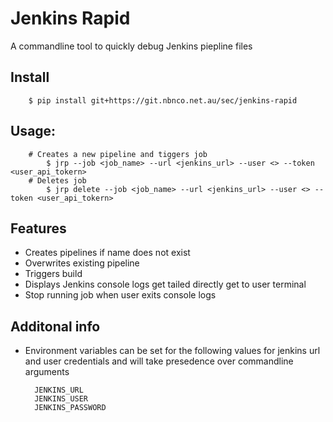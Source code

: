 
# Jenkins Rapid 

A commandline tool to quickly debug Jenkins piepline files



## Install 

        $ pip install git+https://git.nbnco.net.au/sec/jenkins-rapid

## Usage: 

        # Creates a new pipeline and tiggers job
            $ jrp --job <job_name> --url <jenkins_url> --user <> --token <user_api_tokern>
        # Deletes job
            $ jrp delete --job <job_name> --url <jenkins_url> --user <> --token <user_api_tokern>


## Features

- Creates pipelines if name does not exist
- Overwrites existing pipeline
- Triggers build 
- Displays Jenkins console logs get tailed directly get to user terminal
- Stop running job when user exits console logs 


## Additonal info 

- Environment variables can be set for the following values for jenkins url and user credentials and will take presedence over commandline arguments 

        JENKINS_URL
        JENKINS_USER
        JENKINS_PASSWORD